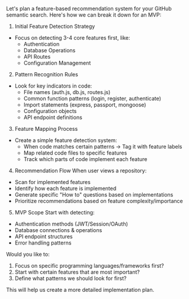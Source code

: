 Let's plan a feature-based recommendation system for your GitHub semantic search. Here's how we can break it down for an MVP:

1. Initial Feature Detection Strategy

- Focus on detecting 3-4 core features first, like:
  - Authentication
  - Database Operations
  - API Routes
  - Configuration Management

2. Pattern Recognition Rules

- Look for key indicators in code:
  - File names (auth.js, db.js, routes.js)
  - Common function patterns (login, register, authenticate)
  - Import statements (express, passport, mongoose)
  - Configuration objects
  - API endpoint definitions

3. Feature Mapping Process

- Create a simple feature detection system:
  - When code matches certain patterns → Tag it with feature labels
  - Map related code files to specific features
  - Track which parts of code implement each feature

4. Recommendation Flow
   When user views a repository:

- Scan for implemented features
- Identify how each feature is implemented
- Generate specific "How to" questions based on implementations
- Prioritize recommendations based on feature complexity/importance

5. MVP Scope
   Start with detecting:

- Authentication methods (JWT/Session/OAuth)
- Database connections & operations
- API endpoint structures
- Error handling patterns

Would you like to:

1. Focus on specific programming languages/frameworks first?
2. Start with certain features that are most important?
3. Define what patterns we should look for first?

This will help us create a more detailed implementation plan.
